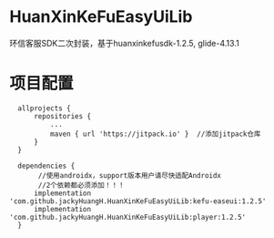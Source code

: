 # HuanXinKeFuEasyUiLib
环信客服SDK二次封装，基于huanxinkefusdk-1.2.5, glide-4.13.1

# 项目配置

```
  allprojects {
      repositories {
          ...
          maven { url 'https://jitpack.io' }  //添加jitpack仓库
      }
  }
  
  dependencies {
       //使用androidx，support版本用户请尽快适配Androidx
       //2个依赖都必须添加！！！
      implementation 'com.github.jackyHuangH.HuanXinKeFuEasyUiLib:kefu-easeui:1.2.5'
      implementation 'com.github.jackyHuangH.HuanXinKeFuEasyUiLib:player:1.2.5'
  }
```
